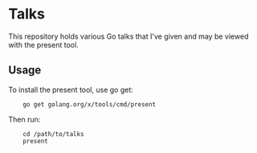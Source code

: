 # Talks
This repository holds various Go talks that I've given and may be viewed with the present tool.

## Usage

To install the present tool, use go get:
```
	go get golang.org/x/tools/cmd/present
```
Then run:
```
    cd /path/to/talks
    present
```